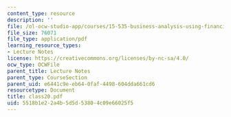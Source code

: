 ```yaml
---
content_type: resource
description: ''
file: /ol-ocw-studio-app/courses/15-535-business-analysis-using-financial-statements-spring-2003/5518b1e22a4b5d5d53804c09e66025f5_class20.pdf
file_size: 76071
file_type: application/pdf
learning_resource_types:
- Lecture Notes
license: https://creativecommons.org/licenses/by-nc-sa/4.0/
ocw_type: OCWFile
parent_title: Lecture Notes
parent_type: CourseSection
parent_uid: e6441c9e-eb64-0faf-4498-604dda661cd6
resourcetype: Document
title: class20.pdf
uid: 5518b1e2-2a4b-5d5d-5380-4c09e66025f5
---
```

